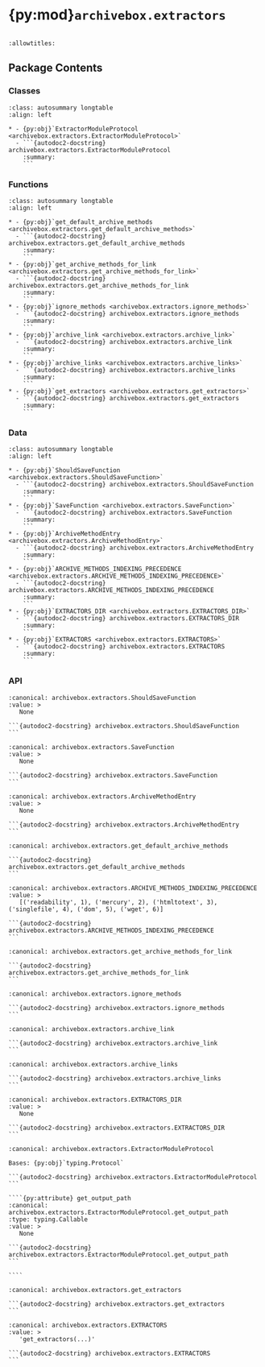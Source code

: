 # {py:mod}`archivebox.extractors`

```{py:module} archivebox.extractors
```

```{autodoc2-docstring} archivebox.extractors
:allowtitles:
```

## Package Contents

### Classes

````{list-table}
:class: autosummary longtable
:align: left

* - {py:obj}`ExtractorModuleProtocol <archivebox.extractors.ExtractorModuleProtocol>`
  - ```{autodoc2-docstring} archivebox.extractors.ExtractorModuleProtocol
    :summary:
    ```
````

### Functions

````{list-table}
:class: autosummary longtable
:align: left

* - {py:obj}`get_default_archive_methods <archivebox.extractors.get_default_archive_methods>`
  - ```{autodoc2-docstring} archivebox.extractors.get_default_archive_methods
    :summary:
    ```
* - {py:obj}`get_archive_methods_for_link <archivebox.extractors.get_archive_methods_for_link>`
  - ```{autodoc2-docstring} archivebox.extractors.get_archive_methods_for_link
    :summary:
    ```
* - {py:obj}`ignore_methods <archivebox.extractors.ignore_methods>`
  - ```{autodoc2-docstring} archivebox.extractors.ignore_methods
    :summary:
    ```
* - {py:obj}`archive_link <archivebox.extractors.archive_link>`
  - ```{autodoc2-docstring} archivebox.extractors.archive_link
    :summary:
    ```
* - {py:obj}`archive_links <archivebox.extractors.archive_links>`
  - ```{autodoc2-docstring} archivebox.extractors.archive_links
    :summary:
    ```
* - {py:obj}`get_extractors <archivebox.extractors.get_extractors>`
  - ```{autodoc2-docstring} archivebox.extractors.get_extractors
    :summary:
    ```
````

### Data

````{list-table}
:class: autosummary longtable
:align: left

* - {py:obj}`ShouldSaveFunction <archivebox.extractors.ShouldSaveFunction>`
  - ```{autodoc2-docstring} archivebox.extractors.ShouldSaveFunction
    :summary:
    ```
* - {py:obj}`SaveFunction <archivebox.extractors.SaveFunction>`
  - ```{autodoc2-docstring} archivebox.extractors.SaveFunction
    :summary:
    ```
* - {py:obj}`ArchiveMethodEntry <archivebox.extractors.ArchiveMethodEntry>`
  - ```{autodoc2-docstring} archivebox.extractors.ArchiveMethodEntry
    :summary:
    ```
* - {py:obj}`ARCHIVE_METHODS_INDEXING_PRECEDENCE <archivebox.extractors.ARCHIVE_METHODS_INDEXING_PRECEDENCE>`
  - ```{autodoc2-docstring} archivebox.extractors.ARCHIVE_METHODS_INDEXING_PRECEDENCE
    :summary:
    ```
* - {py:obj}`EXTRACTORS_DIR <archivebox.extractors.EXTRACTORS_DIR>`
  - ```{autodoc2-docstring} archivebox.extractors.EXTRACTORS_DIR
    :summary:
    ```
* - {py:obj}`EXTRACTORS <archivebox.extractors.EXTRACTORS>`
  - ```{autodoc2-docstring} archivebox.extractors.EXTRACTORS
    :summary:
    ```
````

### API

````{py:data} ShouldSaveFunction
:canonical: archivebox.extractors.ShouldSaveFunction
:value: >
   None

```{autodoc2-docstring} archivebox.extractors.ShouldSaveFunction
```

````

````{py:data} SaveFunction
:canonical: archivebox.extractors.SaveFunction
:value: >
   None

```{autodoc2-docstring} archivebox.extractors.SaveFunction
```

````

````{py:data} ArchiveMethodEntry
:canonical: archivebox.extractors.ArchiveMethodEntry
:value: >
   None

```{autodoc2-docstring} archivebox.extractors.ArchiveMethodEntry
```

````

````{py:function} get_default_archive_methods() -> typing.List[archivebox.extractors.ArchiveMethodEntry]
:canonical: archivebox.extractors.get_default_archive_methods

```{autodoc2-docstring} archivebox.extractors.get_default_archive_methods
```
````

````{py:data} ARCHIVE_METHODS_INDEXING_PRECEDENCE
:canonical: archivebox.extractors.ARCHIVE_METHODS_INDEXING_PRECEDENCE
:value: >
   [('readability', 1), ('mercury', 2), ('htmltotext', 3), ('singlefile', 4), ('dom', 5), ('wget', 6)]

```{autodoc2-docstring} archivebox.extractors.ARCHIVE_METHODS_INDEXING_PRECEDENCE
```

````

````{py:function} get_archive_methods_for_link(link: archivebox.index.schema.Link) -> typing.Iterable[archivebox.extractors.ArchiveMethodEntry]
:canonical: archivebox.extractors.get_archive_methods_for_link

```{autodoc2-docstring} archivebox.extractors.get_archive_methods_for_link
```
````

````{py:function} ignore_methods(to_ignore: typing.List[str]) -> typing.Iterable[str]
:canonical: archivebox.extractors.ignore_methods

```{autodoc2-docstring} archivebox.extractors.ignore_methods
```
````

````{py:function} archive_link(link: archivebox.index.schema.Link, overwrite: bool = False, methods: typing.Optional[typing.Iterable[str]] = None, out_dir: typing.Optional[pathlib.Path] = None, created_by_id: int | None = None) -> archivebox.index.schema.Link
:canonical: archivebox.extractors.archive_link

```{autodoc2-docstring} archivebox.extractors.archive_link
```
````

````{py:function} archive_links(all_links: typing.Union[typing.Iterable[archivebox.index.schema.Link], django.db.models.QuerySet], overwrite: bool = False, methods: typing.Optional[typing.Iterable[str]] = None, out_dir: typing.Optional[pathlib.Path] = None, created_by_id: int | None = None) -> typing.List[archivebox.index.schema.Link]
:canonical: archivebox.extractors.archive_links

```{autodoc2-docstring} archivebox.extractors.archive_links
```
````

````{py:data} EXTRACTORS_DIR
:canonical: archivebox.extractors.EXTRACTORS_DIR
:value: >
   None

```{autodoc2-docstring} archivebox.extractors.EXTRACTORS_DIR
```

````

`````{py:class} ExtractorModuleProtocol
:canonical: archivebox.extractors.ExtractorModuleProtocol

Bases: {py:obj}`typing.Protocol`

```{autodoc2-docstring} archivebox.extractors.ExtractorModuleProtocol
```

````{py:attribute} get_output_path
:canonical: archivebox.extractors.ExtractorModuleProtocol.get_output_path
:type: typing.Callable
:value: >
   None

```{autodoc2-docstring} archivebox.extractors.ExtractorModuleProtocol.get_output_path
```

````

`````

````{py:function} get_extractors(dir: pathlib.Path = EXTRACTORS_DIR) -> typing.Dict[str, archivebox.extractors.ExtractorModuleProtocol]
:canonical: archivebox.extractors.get_extractors

```{autodoc2-docstring} archivebox.extractors.get_extractors
```
````

````{py:data} EXTRACTORS
:canonical: archivebox.extractors.EXTRACTORS
:value: >
   'get_extractors(...)'

```{autodoc2-docstring} archivebox.extractors.EXTRACTORS
```

````
